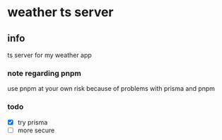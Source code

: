 # weather ts server

## info

ts server for my weather app

### note regarding pnpm

use pnpm at your own risk because of problems with prisma and pnpm

### todo

- [x] try prisma
- [ ] more secure

